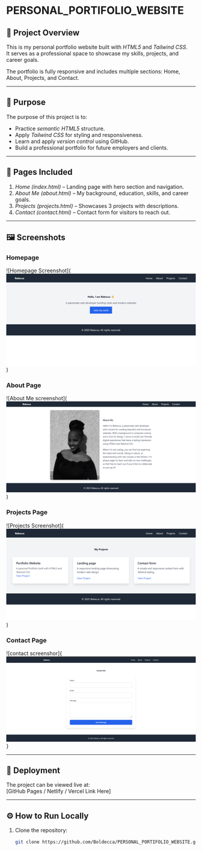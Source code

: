 # PERSONAL_PORTIFOLIO_WEBSITE

## 📌 Project Overview
This is my personal portfolio website built with *HTML5* and *Tailwind CSS*.  
It serves as a professional space to showcase my skills, projects, and career goals.  

The portfolio is fully responsive and includes multiple sections: Home, About, Projects, and Contact.  

---

## 🎯 Purpose
The purpose of this project is to:
- Practice *semantic HTML5* structure.
- Apply *Tailwind CSS* for styling and responsiveness.
- Learn and apply *version control* using GitHub.
- Build a professional portfolio for future employers and clients.

---

## 📂 Pages Included
1. *Home (index.html)* – Landing page with hero section and navigation.  
2. *About Me (about.html)* – My background, education, skills, and career goals.  
3. *Projects (projects.html)* – Showcases 3 projects with descriptions.  
4. *Contact (contact.html)* – Contact form for visitors to reach out.  

---

## 🖼 Screenshots
### Homepage
![Homepage Screenshot](![alt text](image.png))

### About Page
![About Me screenshot](![alt text](image-2.png))

### Projects Page
![Projects Screenshot](![alt text](image-1.png))

### Contact Page
![contact screenshor]{![alt text](image-3.png)}

---

## 🚀 Deployment
The project can be viewed live at:  
[GitHub Pages / Netlify / Vercel Link Here]  

---

## ⚙ How to Run Locally
1. Clone the repository:
   ```bash
   git clone https://github.com/Boldecca/PERSONAL_PORTIFOLIO_WEBSITE.git
